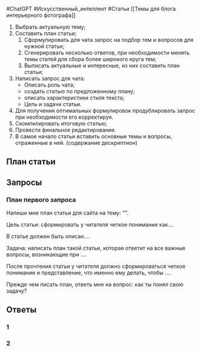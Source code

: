 #ChatGPT #Искусственный_интеллект #Статьи 
[[Темы для блога интерьерного фотографа]]

1. Выбрать актуальную тему;
2. Составить план статьи;
	1. Сформулировать для чата запрос на подбор тем и вопросов для нужной статьи;
	2. Сгенерировать несколько ответов, при необходимости менять темы статей для сбора более широкого круга тем;
	3. Выписать актуальные и интересные, из них составить план статьи;
3. Написать запрос для чата:
	- Описать роль чата;
	- создать статью по предложенному плану;
	- описать характеристики стиля текста;
	- Цель и задачи статьи.
4. Для получения оптимальных формулировок продублировать запрос при необходимости его корректируя.
5. Скомпилировать итоговую статью;
6. Провести финальное редактирование.
7. В самое начало статьи вставить основные темы и вопросы, отраженные в ней. (содержание дескриптион)



## План статьи






## Запросы
### План первого запроса
Напиши мне план статьи для сайта на тему: "".

Цель статьи: сформировать у читателя четкое понимание как....

В статье должен быть описан....

Задача: написать план такой статьи, которая ответит на все важные вопросы, возникающие при ....

После прочтения статьи у читателя должно сформироваться четкое понимание и представление, что именно ему делать, чтобы ....

Прежде чем писать план, ответь мне на вопрос: как ты понял свою задачу?



## Ответы
### 1


### 2
